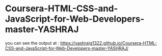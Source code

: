 # Coursera-HTML-CSS-and-JavaScript-for-Web-Developers-master-YASHRAJ

you can see the output at : https://yashrajg1322.github.io/Coursera-HTML-CSS-and-JavaScript-for-Web-Developers-master-YASHRAJ/
